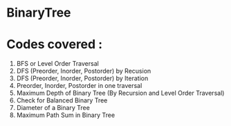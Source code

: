# BinaryTree

# Codes covered :
1) BFS or Level Order Traversal
2) DFS (Preorder, Inorder, Postorder) by Recusion
3) DFS (Preorder, Inorder, Postorder) by Iteration
4) Preorder, Inorder, Postorder in one traversal
5) Maximum Depth of Binary Tree (By Recursion and Level Order Traversal)
6) Check for Balanced Binary Tree
7) Diameter of a Binary Tree
8) Maximum Path Sum in Binary Tree
